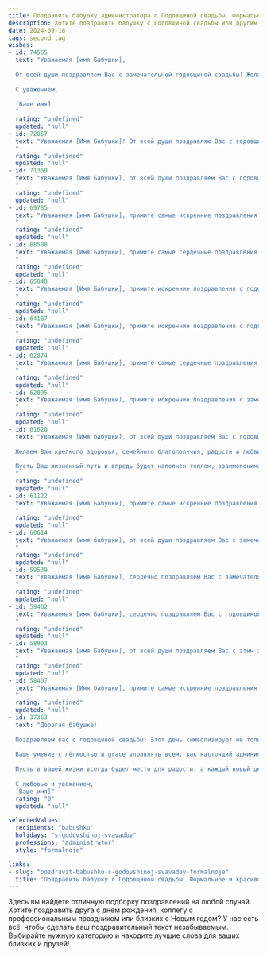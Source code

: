 ```yaml
---
title: Поздравить бабушку администратора с Годовщиной свадьбы. Формальное и красивое
description: Хотите поздравить бабушку с Годовщиной свадьбы или другим праздником? Наш ИИ создаст незабываемое поздравление, а вы обязательно выделитесь среди других.  
date: 2024-09-18
tags: second tag
wishes:
- id: 74565
  text: "Уважаемая [имя Бабушки],
  
  От всей души поздравляем Вас с замечательной годовщиной свадьбы! Желаем долгих лет, наполненных любовью, счастьем и взаимопониманием. Пусть ваша семейная жизнь будет такой же гармоничной и прекрасной, как в день вашей свадьбы.
  
  С уважением,
  
  [Ваше имя]
  "
  rating: "undefined"
  updated: "null"
- id: 72857
  text: "Уважаемая [Имя Бабушки]! От всей души поздравляю Вас с годовщиной свадьбы! Желаю Вам крепкого здоровья, семейного благополучия, тепла и любви, которые царили в Вашем доме на протяжении всей жизни.
  "
  rating: "undefined"
  updated: "null"
- id: 71369
  text: "Уважаемая [Имя Бабушки], от всей души поздравляем Вас с годовщиной свадьбы! Желаем Вам крепкого здоровья, семейного благополучия и долгих лет, наполненных любовью и счастьем. Пусть Ваша жизнь будет полна радости, а семейный очаг – теплом и уют.
  "
  rating: "undefined"
  updated: "null"
- id: 69785
  text: "Уважаемая [имя Бабушки], примите самые искренние поздравления с годовщиной свадьбы! Желаем Вам и Вашему супругу долгих лет жизни, наполненных счастьем, любовью и взаимопониманием. Пусть ваша совместная история будет  наполнена яркими красками и добрыми воспоминаниями!
  "
  rating: "undefined"
  updated: "null"
- id: 68508
  text: "Уважаемая [Имя Бабушки], примите самые сердечные поздравления с годовщиной Вашей свадьбы! Желаем Вам долгих лет совместной жизни, наполненных любовью, счастьем и взаимопониманием. Пусть Ваш богатый жизненный опыт и мудрость продолжают вдохновлять Вас и Вашего супруга на новые свершения.
  "
  rating: "undefined"
  updated: "null"
- id: 65848
  text: "Уважаемая [Имя Бабушки], примите искренние поздравления с годовщиной свадьбы! Желаем Вам крепкого здоровья, семейного благополучия, тепла и любви на долгие годы. Пусть ваша семейная жизнь будет  яркой, наполненной счастьем и радостью, как в день вашей свадьбы.
  "
  rating: "undefined"
  updated: "null"
- id: 64187
  text: "Уважаемая [имя Бабушки], примите искренние поздравления с годовщиной свадьбы! Желаем Вам крепкого здоровья, семейного благополучия, долгих лет жизни, наполненных любовью и счастьем. Пусть каждый день будет для Вас светлым и радостным, а Ваше сердце всегда греет тепло семейного очага.
  "
  rating: "undefined"
  updated: "null"
- id: 62874
  text: "Уважаемая [имя Бабушки], примите самые сердечные поздравления с годовщиной свадьбы! Желаем вам долгих лет счастливой семейной жизни, крепкого здоровья, благополучия и радости. Пусть ваш союз всегда будет наполнен любовью, взаимопониманием и теплом. С праздником!
  "
  rating: "undefined"
  updated: "null"
- id: 62095
  text: "Уважаемая (имя Бабушки), примите искренние поздравления с замечательной годовщиной свадьбы! Желаем Вам крепкого здоровья, семейного благополучия, радости и гармонии в Вашем доме. Пусть каждый день Вашей жизни будет наполнен любовью, счастьем и взаимопониманием.
  "
  rating: "undefined"
  updated: "null"
- id: 61620
  text: "Уважаемая [Имя бабушки], от всей души поздравляем Вас с годовщиной свадьбы!
  
  Желаем Вам крепкого здоровья, семейного благополучия, радости и любви, которые согревают Ваши сердца уже столько лет.
  
  Пусть Ваш жизненный путь и впредь будет наполнен теплом, взаимопониманием и счастьем!
  "
  rating: "undefined"
  updated: "null"
- id: 61122
  text: "Уважаемая [имя Бабушки], примите самые искренние поздравления с годовщиной свадьбы! Желаем Вам и Вашему супругу крепкого здоровья, семейного благополучия, любви и радости на долгие годы! Пусть каждый день Вашей совместной жизни будет наполнен счастьем и теплыми воспоминаниями.
  "
  rating: "undefined"
  updated: "null"
- id: 60614
  text: "Уважаемая (имя бабушки), от всей души поздравляем Вас с замечательной годовщиной свадьбы! Желаем Вам крепкого здоровья, семейного счастья, душевного тепла и благополучия. Пусть Ваша любовь и преданность друг другу  остаются незыблемыми, а  в Вашем доме всегда царит мир и уют.
  "
  rating: "undefined"
  updated: "null"
- id: 59539
  text: "Уважаемая [имя Бабушки], сердечно поздравляем Вас с замечательной годовщиной свадьбы! Желаем Вам и Вашему супругу крепкого здоровья, неугасающей любви и семейного благополучия. Пусть каждый день вашего совместного пути будет наполнен радостью, счастьем и взаимным уважением.
  "
  rating: "undefined"
  updated: "null"
- id: 59402
  text: "Уважаемая [имя Бабушки], сердечно поздравляем Вас с годовщиной свадьбы! Желаем Вам крепкого здоровья, семейного благополучия, долгих лет жизни, наполненных любовью и радостью. Пусть ваша любовь будет вечной, как и ваша преданность друг другу.
  "
  rating: "undefined"
  updated: "null"
- id: 58903
  text: "Уважаемая [имя Бабушки], от всей души поздравляем Вас с этим замечательным днем! Годовщина свадьбы – это прекрасный повод вспомнить о любви, которая прошла через годы и осталась такой же крепкой и нежной. Желаем Вам ещё долгих лет жизни, наполненных счастьем, взаимопониманием и крепким здоровьем. Пусть Ваши сердца всегда будут полны любви и радости!
  "
  rating: "undefined"
  updated: "null"
- id: 58407
  text: "Уважаемая [Имя бабушки], примите самые искренние поздравления с годовщиной свадьбы! Желаю вам крепкого здоровья, семейного благополучия и долгих лет, наполненных любовью, радостью и взаимопониманием!
  "
  rating: "undefined"
  updated: "null"
- id: 37363
  text: "Дорогая бабушка!
  
  Поздравляем вас с годовщиной свадьбы! Этот день символизирует не только годы, наполненные счастьем и любовью, но и тысячелетия мудрости и заботы, которые вы приносите в нашу семью.
  
  Ваше умение с лёгкостью и grace управлять всем, как настоящий администратор, вдохновляет нас. Вы создаете уют и гармонию, которые ощущаются в каждом уголке нашего дома.
  
  Пусть в вашей жизни всегда будет место для радости, а каждый новый день приносит лишь счастье и тепло. Желаем вам крепкого здоровья, любви и благополучия!
  
  С любовью и уважением,
  [Ваше имя]"
  rating: "0"
  updated: "null"

selectedValues:
  recipients: "babushku"
  holidays: "s-godovshinoj-svavadby"
  professions: "administrator"
  style: "formalnoje"

links:
- slug: "pozdravit-babushku-s-godovshinoj-svavadby-formalnoje"
  title: "Поздравить бабушку с Годовщиной свадьбы. Формальное и красивое"
---
```


Здесь вы найдете отличную подборку поздравлений на любой случай. 
Хотите поздравить друга с днём рождения, коллегу с профессиональным праздником или близких с Новым годом? У нас есть всё, чтобы сделать ваш поздравительный текст незабываемым. Выбирайте нужную категорию и находите лучшие слова для ваших близких и друзей!

